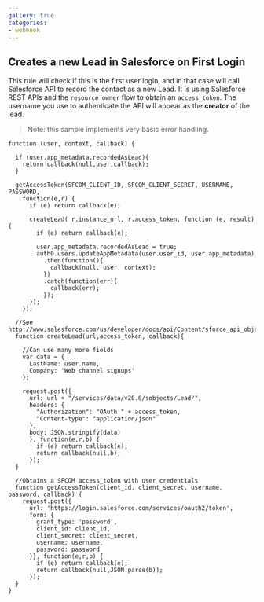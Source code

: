 ```yaml
---
gallery: true
categories:
- webhook
---
```

## Creates a new Lead in Salesforce on First Login

This rule will check if this is the first user login, and in that case will call Salesforce API to record the contact as a new Lead. It is using Salesforce REST APIs and the `resource owner` flow to obtain an `access_token`. The username you use to authenticate the API will appear as the __creator__ of the lead.

> Note: this sample implements very basic error handling.

```
function (user, context, callback) {

  if (user.app_metadata.recordedAsLead){
    return callback(null,user,callback);
  }

  getAccessToken(SFCOM_CLIENT_ID, SFCOM_CLIENT_SECRET, USERNAME, PASSWORD,
    function(e,r) {
      if (e) return callback(e);
      
      createLead( r.instance_url, r.access_token, function (e, result) {
        if (e) return callback(e);

        user.app_metadata.recordedAsLead = true;
        auth0.users.updateAppMetadata(user.user_id, user.app_metadata)
          .then(function(){
            callback(null, user, context);
          })
          .catch(function(err){
            callback(err);
          });
      });
    });

  //See http://www.salesforce.com/us/developer/docs/api/Content/sforce_api_objects_lead.htm
  function createLead(url,access_token, callback){

    //Can use many more fields
    var data = {
      LastName: user.name,
      Company: 'Web channel signups'
    };

    request.post({
      url: url + "/services/data/v20.0/sobjects/Lead/",
      headers: {
        "Authorization": "OAuth " + access_token,
        "Content-type": "application/json"
      },
      body: JSON.stringify(data)
      }, function(e,r,b) {
        if (e) return callback(e);
        return callback(null,b);
      });
  }

  //Obtains a SFCOM access_token with user credentials
  function getAccessToken(client_id, client_secret, username, password, callback) {
    request.post({
      url: 'https://login.salesforce.com/services/oauth2/token',
      form: {
        grant_type: 'password',
        client_id: client_id,
        client_secret: client_secret,
        username: username,
        password: password
      }}, function(e,r,b) {
        if (e) return callback(e);
        return callback(null,JSON.parse(b));
      });
  }
}
```

